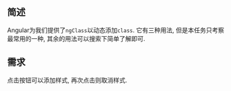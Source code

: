 ## 简述
Angular为我们提供了`ngClass`以动态添加`class`. 它有三种用法, 但是本任务只考察最常用的一种, 其余的用法可以搜索下简单了解即可.

## 需求
点击按钮可以添加样式, 再次点击则取消样式.
